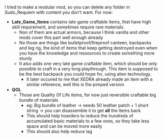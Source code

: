 I tried to make a modular mod, so you can delete any folder in Sudo_Requiem with content you don't want.
For now:
- **Late_Game_Items** contains late game craftable items, that have high skill requirement, and sometimes require rare materials. 
  - Non of them are actual armors, because I think vanilla and other mods cover this part well enough already
  - No those are things like bulletproof/fireproof canteen, backpacks and leg rig, the kind of items that keep getting destroyed even when you have the knowledge and ressources to create something more sturdy
  - It also adds one very late game craftable item, which should be only possible to craft in a very long playthrough. This item is supposed to be the best backpack you could hope for, using alien technology.
    - It later occured to me that XEDRA already made an item with a similar reference, well this is the pimped version 
- **QOL**
  - Those are Quality Of Life items, for now just reversible craftable big bundle of materials
    - eg: Big bundle of leather -> needs 50 leather patch + 1 short string -> you can disassemble it to get **all** the items back  
    - This should help hoarders to reduce the hundreds of accumulated basic materials to a few ones, so they take less space and can be moved more easily
    - This should also help reduce lag

